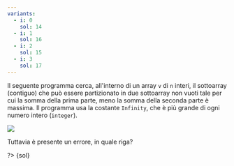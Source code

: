 ```yaml
---
variants:
  - i: 0
    sol: 14
  - i: 1
    sol: 16
  - i: 2
    sol: 15
  - i: 3
    sol: 17
---
```


Il seguente programma cerca, all'interno di un array `v` di `n` interi, il sottoarray (contiguo) che può essere partizionato in due sottoarray non vuoti tale per cui la somma della prima parte, meno la somma della seconda parte è massima. Il programma usa la costante `Infinity`, che è più grande di ogni numero intero (`integer`).

![](es12-{i}.svg?w=290)

Tuttavia è presente un errore, in quale riga?

?> {sol}
